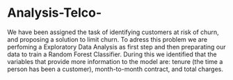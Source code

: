 # Analysis-Telco-
We have been assigned the task of identifying customers at risk of churn, and proposing a solution to limit churn. To adress this problem we are perfoming a Exploratory Data Analysis as first step and then preparating our data to train a Random Forest Classifier. During this we identified that the variables that provide more information to the model are: tenure (the time a person has been a customer), month-to-month contract, and total charges.

